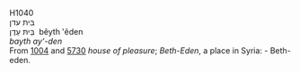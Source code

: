 <body>
  <p>H1040<br>  בּית עדן  <br> בֵּיתּ עֵדֶן  ‎  bêyth ‛êden  <br><i>bayth</i> <i>ay‘-den </i><br>From <a href="h1004.htm">1004</a> and <a href="h5730.htm">5730</a>  <i>house</i> <i>of</i> <i>pleasure</i>; <i>Beth-Eden</i>, a place in Syria: - Beth-eden.<br></p>
 </body>